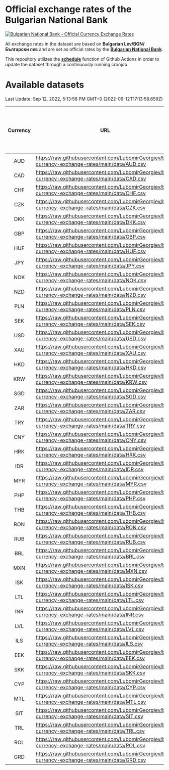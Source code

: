 # Official exchange rates of the Bulgarian National Bank

[![Bulgarian National Bank - Official Currency Exchange Rates](https://github.com/LubomirGeorgiev/bnb-currency-exchange-rates/actions/workflows/update-rates.yml/badge.svg?branch=main)](https://github.com/LubomirGeorgiev/bnb-currency-exchange-rates/actions/workflows/update-rates.yml)

All exchange rates in the dataset are based on **Bulgarian Lev/BGN/Български лев** and are set as official rates by the [**Bulgarian National Bank**](https://www.bnb.bg/Statistics/StExternalSector/StExchangeRates/StERForeignCurrencies/index.htm?toLang=_EN).

This repository utilizes the [**schedule**](https://docs.github.com/en/actions/reference/events-that-trigger-workflows) function of Github Actions in order to update the dataset through a continuously running cronjob.

# Available datasets

<!-- START LINKS (DO NOT EVER FU*ING DELETE THIS COMMENT FOR THE LOVE OF YOUR LIFE!!! IF YOU ARE CURIOS HOW IT WORKS, YOU CAN HAVE A LOOK AT ./src/updateReadme.ts) -->

Last Update: Sep 12, 2022, 5:13:58 PM GMT+0 (2022-09-12T17:13:58.659Z)

| Currency | URL                                                                                             | Number of records | Number of missing days that were filled in |
| :------: | ----------------------------------------------------------------------------------------------- | :---------------: | :----------------------------------------: |
|   AUD    | https://raw.githubusercontent.com/LubomirGeorgiev/bnb-currency-exchange-rates/main/data/AUD.csv |       8254        |                    2550                    |
|   CAD    | https://raw.githubusercontent.com/LubomirGeorgiev/bnb-currency-exchange-rates/main/data/CAD.csv |       8254        |                    2550                    |
|   CHF    | https://raw.githubusercontent.com/LubomirGeorgiev/bnb-currency-exchange-rates/main/data/CHF.csv |       8254        |                    2550                    |
|   CZK    | https://raw.githubusercontent.com/LubomirGeorgiev/bnb-currency-exchange-rates/main/data/CZK.csv |       8254        |                    2550                    |
|   DKK    | https://raw.githubusercontent.com/LubomirGeorgiev/bnb-currency-exchange-rates/main/data/DKK.csv |       8254        |                    2550                    |
|   GBP    | https://raw.githubusercontent.com/LubomirGeorgiev/bnb-currency-exchange-rates/main/data/GBP.csv |       8254        |                    2550                    |
|   HUF    | https://raw.githubusercontent.com/LubomirGeorgiev/bnb-currency-exchange-rates/main/data/HUF.csv |       8254        |                    2550                    |
|   JPY    | https://raw.githubusercontent.com/LubomirGeorgiev/bnb-currency-exchange-rates/main/data/JPY.csv |       8254        |                    2550                    |
|   NOK    | https://raw.githubusercontent.com/LubomirGeorgiev/bnb-currency-exchange-rates/main/data/NOK.csv |       8254        |                    2550                    |
|   NZD    | https://raw.githubusercontent.com/LubomirGeorgiev/bnb-currency-exchange-rates/main/data/NZD.csv |       8254        |                    2550                    |
|   PLN    | https://raw.githubusercontent.com/LubomirGeorgiev/bnb-currency-exchange-rates/main/data/PLN.csv |       8254        |                    2550                    |
|   SEK    | https://raw.githubusercontent.com/LubomirGeorgiev/bnb-currency-exchange-rates/main/data/SEK.csv |       8254        |                    2550                    |
|   USD    | https://raw.githubusercontent.com/LubomirGeorgiev/bnb-currency-exchange-rates/main/data/USD.csv |       8254        |                    2550                    |
|   XAU    | https://raw.githubusercontent.com/LubomirGeorgiev/bnb-currency-exchange-rates/main/data/XAU.csv |       8254        |                    2552                    |
|   HKD    | https://raw.githubusercontent.com/LubomirGeorgiev/bnb-currency-exchange-rates/main/data/HKD.csv |       7952        |                    2459                    |
|   KRW    | https://raw.githubusercontent.com/LubomirGeorgiev/bnb-currency-exchange-rates/main/data/KRW.csv |       7952        |                    2459                    |
|   SGD    | https://raw.githubusercontent.com/LubomirGeorgiev/bnb-currency-exchange-rates/main/data/SGD.csv |       7952        |                    2459                    |
|   ZAR    | https://raw.githubusercontent.com/LubomirGeorgiev/bnb-currency-exchange-rates/main/data/ZAR.csv |       7952        |                    2459                    |
|   TRY    | https://raw.githubusercontent.com/LubomirGeorgiev/bnb-currency-exchange-rates/main/data/TRY.csv |       6439        |                    1994                    |
|   CNY    | https://raw.githubusercontent.com/LubomirGeorgiev/bnb-currency-exchange-rates/main/data/CNY.csv |       6319        |                    1958                    |
|   HRK    | https://raw.githubusercontent.com/LubomirGeorgiev/bnb-currency-exchange-rates/main/data/HRK.csv |       6319        |                    1958                    |
|   IDR    | https://raw.githubusercontent.com/LubomirGeorgiev/bnb-currency-exchange-rates/main/data/IDR.csv |       6319        |                    1958                    |
|   MYR    | https://raw.githubusercontent.com/LubomirGeorgiev/bnb-currency-exchange-rates/main/data/MYR.csv |       6319        |                    1958                    |
|   PHP    | https://raw.githubusercontent.com/LubomirGeorgiev/bnb-currency-exchange-rates/main/data/PHP.csv |       6319        |                    1958                    |
|   THB    | https://raw.githubusercontent.com/LubomirGeorgiev/bnb-currency-exchange-rates/main/data/THB.csv |       6319        |                    1958                    |
|   RON    | https://raw.githubusercontent.com/LubomirGeorgiev/bnb-currency-exchange-rates/main/data/RON.csv |       6260        |                    1940                    |
|   RUB    | https://raw.githubusercontent.com/LubomirGeorgiev/bnb-currency-exchange-rates/main/data/RUB.csv |       6124        |                    1895                    |
|   BRL    | https://raw.githubusercontent.com/LubomirGeorgiev/bnb-currency-exchange-rates/main/data/BRL.csv |       5347        |                    1659                    |
|   MXN    | https://raw.githubusercontent.com/LubomirGeorgiev/bnb-currency-exchange-rates/main/data/MXN.csv |       5347        |                    1659                    |
|   ISK    | https://raw.githubusercontent.com/LubomirGeorgiev/bnb-currency-exchange-rates/main/data/ISK.csv |       5252        |                    1626                    |
|   LTL    | https://raw.githubusercontent.com/LubomirGeorgiev/bnb-currency-exchange-rates/main/data/LTL.csv |       5150        |                    1579                    |
|   INR    | https://raw.githubusercontent.com/LubomirGeorgiev/bnb-currency-exchange-rates/main/data/INR.csv |       4982        |                    1547                    |
|   LVL    | https://raw.githubusercontent.com/LubomirGeorgiev/bnb-currency-exchange-rates/main/data/LVL.csv |       4785        |                    1465                    |
|   ILS    | https://raw.githubusercontent.com/LubomirGeorgiev/bnb-currency-exchange-rates/main/data/ILS.csv |       4256        |                    1326                    |
|   EEK    | https://raw.githubusercontent.com/LubomirGeorgiev/bnb-currency-exchange-rates/main/data/EEK.csv |       3995        |                    1221                    |
|   SKK    | https://raw.githubusercontent.com/LubomirGeorgiev/bnb-currency-exchange-rates/main/data/SKK.csv |       2965        |                    907                     |
|   CYP    | https://raw.githubusercontent.com/LubomirGeorgiev/bnb-currency-exchange-rates/main/data/CYP.csv |       2903        |                    887                     |
|   MTL    | https://raw.githubusercontent.com/LubomirGeorgiev/bnb-currency-exchange-rates/main/data/MTL.csv |       2601        |                    796                     |
|   SIT    | https://raw.githubusercontent.com/LubomirGeorgiev/bnb-currency-exchange-rates/main/data/SIT.csv |       2539        |                    775                     |
|   TRL    | https://raw.githubusercontent.com/LubomirGeorgiev/bnb-currency-exchange-rates/main/data/TRL.csv |       1813        |                    554                     |
|   ROL    | https://raw.githubusercontent.com/LubomirGeorgiev/bnb-currency-exchange-rates/main/data/ROL.csv |       1692        |                    519                     |
|   GRD    | https://raw.githubusercontent.com/LubomirGeorgiev/bnb-currency-exchange-rates/main/data/GRD.csv |        361        |                    109                     |

<!-- END LINKS (DO NOT EVER FU*ING DELETE THIS COMMENT FOR THE LOVE OF YOUR LIFE!!! IF YOU ARE CURIOS HOW IT WORKS, YOU CAN HAVE A LOOK AT ./src/updateReadme.ts) -->
